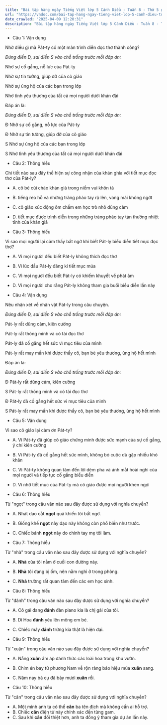 ```yaml
---
title: "Bài tập hàng ngày Tiếng Việt lớp 5 Cánh Diều - Tuần 8 - Thứ 5 gồm các câu hỏi tổng hợp nội dung Đọc hiểu văn bản và Luyện từ và câu được học ở Tuần 8 trong chương trình Tiếng Việt lớp 5 Tập 1 Cánh Diều"
url: "https://vndoc.com/bai-tap-hang-ngay-tieng-viet-lop-5-canh-dieu-tuan-8-thu-5-327792"
date_crawled: "2025-04-09 12:20:31"
description: "Bài tập hàng ngày Tiếng Việt lớp 5 Cánh Diều - Tuần 8 - Thứ 5 gồm các câu hỏi tổng hợp nội dung Đọc hiểu văn bản và Luyện từ và câu được học ở Tuần 8 trong chương trình Tiếng Việt lớp 5 Tập 1 Cánh Diều"
---
```


* Câu 1:  Vận dụng

Nhờ điều gì mà Pát-ty có một màn trình diễn đọc thơ thành công?

_Đúng điền Đ, sai điền S vào chỗ trống trước mỗi đáp án:_

Nhờ sự cố gắng, nỗ lực của Pát-ty

Nhờ sự tin tưởng, giúp đỡ của cô giáo

Nhờ sự ủng hộ của các bạn trong lớp

Nhờ tình yêu thương của tất cả mọi người dưới khán đài

Đáp án là:

_Đúng điền Đ, sai điền S vào chỗ trống trước mỗi đáp án:_

Đ Nhờ sự cố gắng, nỗ lực của Pát-ty

Đ Nhờ sự tin tưởng, giúp đỡ của cô giáo

S Nhờ sự ủng hộ của các bạn trong lớp

S Nhờ tình yêu thương của tất cả mọi người dưới khán đài

* Câu 2:  Thông hiểu

Chi tiết nào sau đây thể hiện sự công nhận của khán ghỉa với tiết mục đọc thơ của Pát-ly?

  * A. cô bé cúi chào khán giả trong niềm vui khôn tả 
  * B. tiếng reo hỗ và những tràng pháo tay rộ lên, vang mãi không ngớt 
  * C. cô giáo xúc động ôm chầm em học trò nhỏ dũng cảm 
  * D. tiết mục được trình diễn trong những tràng pháo tay tán thưởng nhiệt tĩnh của khán giả 



* Câu 3:  Thông hiểu

Vì sao mọi người lại cảm thấy bất ngờ khi biết Pát-ly biểu diễn tiết mục đọc thơ?

  * A. Vì mọi người đều biết Pát-ly không thích đọc thơ 
  * B. Vì lúc đầu Pát-ly đăng kí tiết mục múa 
  * C. Vì mọi người đều biết Pát-ly có khiếm khuyết về phát âm 
  * D. Vì mọi người cho rằng Pát-ly không tham gia buổi biểu diễn lần này 



* Câu 4:  Vận dụng

Nêu nhận xét về nhân vật Pát-ly trong câu chuyện.

_Đúng điền Đ, sai điền S vào chỗ trống trước mỗi đáp án:_

Pát-ly rất dũng cảm, kiên cường

Pát-ly rất thông minh và có tài đọc thơ

Pát-ly đã cố gắng hết sức vì mục tiêu của mình

Pát-ly rất may mắn khi được thầy cô, bạn bè yêu thương, ủng hộ hết mình

Đáp án là:

_Đúng điền Đ, sai điền S vào chỗ trống trước mỗi đáp án:_

Đ Pát-ly rất dũng cảm, kiên cường

S Pát-ly rất thông minh và có tài đọc thơ

Đ Pát-ly đã cố gắng hết sức vì mục tiêu của mình

S Pát-ly rất may mắn khi được thầy cô, bạn bè yêu thương, ủng hộ hết mình

* Câu 5:  Vận dụng

Vì sao cô giáo lại cảm ơn Pát-ty?

  * A. Vì Pát-ty đã giúp cô giáo chứng minh được sức mạnh của sự cố gắng, ý chí kiên cường 
  * B. Vì Pát-ty đã cố gắng hết sức mình, không bỏ cuộc dù gặp nhiều khó khăn 
  * C. Vì Pát-ty không quan tâm đến lời dèm pha và ánh mắt hoài nghi của mọi người và tiếp tục cố gắng biểu diễn 
  * D. Vì nhờ tiết mục của Pát-ty mà cô giáo được mọi người khen ngợi 



* Câu 6:  Thông hiểu

Từ "ngọt" trong câu văn nào sau đây được sử dụng với nghĩa chuyển?

  * A. Nhát dao cắt **ngọt** quá khiến tôi bất ngờ. 
  * B. Giống khế **ngọt** này dạo này không còn phổ biến như trước. 
  * C. Chiếc bánh **ngọt** này do chính tay mẹ tôi làm. 



* Câu 7:  Thông hiểu

Từ "nhà" trong câu văn nào sau đây được sử dụng với nghĩa chuyển?

  * A. **Nhà** của tôi nằm ở cuối con đường này. 
  * B. **Nhà** tôi đang bị ốm, nên nằm nghỉ ở trong phòng. 
  * C. **Nhà** trường rất quan tâm đến các em học sinh. 



* Câu 8:  Thông hiểu

Từ "đánh" trong câu văn nào sau đây được sử dụng với nghĩa chuyển?

  * A. Cô gái đang **đánh** đàn piano kia là chị gái của tôi. 
  * B. Dì Hoa **đánh** yêu lên mông em bé. 
  * C. Chiếc máy **đánh** trứng kia thật là hiện đại. 



* Câu 9:  Thông hiểu

Từ "xuân" trong câu văn nào sau đây được sử dụng với nghĩa chuyển?

  * A. Nắng **xuân** ấm áp đánh thức các loài hoa trong khu vườn. 
  * B. Chim én bay từ phương Nam về rộn ràng báo hiệu mùa **xuân** sang. 
  * C. Năm nay bà cụ đã bảy mươi **xuân** rồi. 



* Câu 10:  Thông hiểu

Từ "cân" trong câu văn nào sau đây được sử dụng với nghĩa chuyển?

  * A. Một mình anh ta có thể **cân** ba tên địch mà không cần ai hỗ trợ. 
  * B. Chiếc **cân** điện tử này chính xác đến từng gam. 
  * C. Sau khi **cân** đối thiệt hơn, anh ta đồng ý tham gia dự án lần này. 



